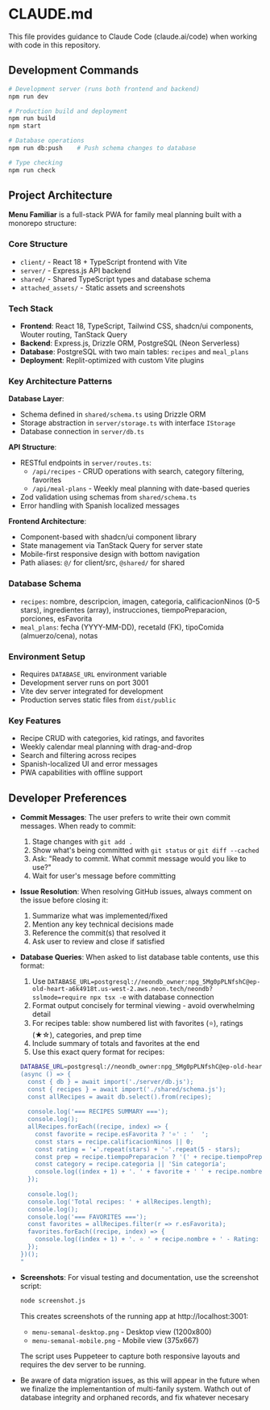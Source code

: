 # CLAUDE.md

This file provides guidance to Claude Code (claude.ai/code) when working with code in this repository.

## Development Commands

```bash
# Development server (runs both frontend and backend)
npm run dev

# Production build and deployment
npm run build
npm start

# Database operations
npm run db:push    # Push schema changes to database

# Type checking
npm run check
```

## Project Architecture

**Menu Familiar** is a full-stack PWA for family meal planning built with a monorepo structure:

### Core Structure
- `client/` - React 18 + TypeScript frontend with Vite
- `server/` - Express.js API backend
- `shared/` - Shared TypeScript types and database schema
- `attached_assets/` - Static assets and screenshots

### Tech Stack
- **Frontend**: React 18, TypeScript, Tailwind CSS, shadcn/ui components, Wouter routing, TanStack Query
- **Backend**: Express.js, Drizzle ORM, PostgreSQL (Neon Serverless)
- **Database**: PostgreSQL with two main tables: `recipes` and `meal_plans`
- **Deployment**: Replit-optimized with custom Vite plugins

### Key Architecture Patterns

**Database Layer**: 
- Schema defined in `shared/schema.ts` using Drizzle ORM
- Storage abstraction in `server/storage.ts` with interface `IStorage`
- Database connection in `server/db.ts`

**API Structure**:
- RESTful endpoints in `server/routes.ts`:
  - `/api/recipes` - CRUD operations with search, category filtering, favorites
  - `/api/meal-plans` - Weekly meal planning with date-based queries
- Zod validation using schemas from `shared/schema.ts`
- Error handling with Spanish localized messages

**Frontend Architecture**:
- Component-based with shadcn/ui component library
- State management via TanStack Query for server state
- Mobile-first responsive design with bottom navigation
- Path aliases: `@/` for client/src, `@shared/` for shared

### Database Schema
- `recipes`: nombre, descripcion, imagen, categoria, calificacionNinos (0-5 stars), ingredientes (array), instrucciones, tiempoPreparacion, porciones, esFavorita
- `meal_plans`: fecha (YYYY-MM-DD), recetaId (FK), tipoComida (almuerzo/cena), notas

### Environment Setup
- Requires `DATABASE_URL` environment variable
- Development server runs on port 3001
- Vite dev server integrated for development
- Production serves static files from `dist/public`

### Key Features
- Recipe CRUD with categories, kid ratings, and favorites
- Weekly calendar meal planning with drag-and-drop
- Search and filtering across recipes
- Spanish-localized UI and error messages
- PWA capabilities with offline support

## Developer Preferences

- **Commit Messages**: The user prefers to write their own commit messages. When ready to commit:
  1. Stage changes with `git add .`
  2. Show what's being committed with `git status` or `git diff --cached`
  3. Ask: "Ready to commit. What commit message would you like to use?"
  4. Wait for user's message before committing

- **Issue Resolution**: When resolving GitHub issues, always comment on the issue before closing it:
  1. Summarize what was implemented/fixed
  2. Mention any key technical decisions made
  3. Reference the commit(s) that resolved it
  4. Ask user to review and close if satisfied

- **Database Queries**: When asked to list database table contents, use this format:
  1. Use `DATABASE_URL=postgresql://neondb_owner:npg_5Mg0pPLNfshC@ep-old-heart-a6k4918t.us-west-2.aws.neon.tech/neondb?sslmode=require npx tsx -e` with database connection
  2. Format output concisely for terminal viewing - avoid overwhelming detail
  3. For recipes table: show numbered list with favorites (⭐), ratings (★☆), categories, and prep time
  4. Include summary of totals and favorites at the end
  5. Use this exact query format for recipes:
  ```bash
  DATABASE_URL=postgresql://neondb_owner:npg_5Mg0pPLNfshC@ep-old-heart-a6k4918t.us-west-2.aws.neon.tech/neondb?sslmode=require npx tsx -e "
  (async () => {
    const { db } = await import('./server/db.js');
    const { recipes } = await import('./shared/schema.js');
    const allRecipes = await db.select().from(recipes);
    
    console.log('=== RECIPES SUMMARY ===');
    console.log();
    allRecipes.forEach((recipe, index) => {
      const favorite = recipe.esFavorita ? '⭐' : '  ';
      const stars = recipe.calificacionNinos || 0;
      const rating = '★'.repeat(stars) + '☆'.repeat(5 - stars);
      const prep = recipe.tiempoPreparacion ? '(' + recipe.tiempoPreparacion + ' min)' : '';
      const category = recipe.categoria || 'Sin categoría';
      console.log((index + 1) + '. ' + favorite + ' ' + recipe.nombre + ' [' + category + '] - ' + rating + ' ' + prep);
    });
    
    console.log();
    console.log('Total recipes: ' + allRecipes.length);
    console.log();
    console.log('=== FAVORITES ===');
    const favorites = allRecipes.filter(r => r.esFavorita);
    favorites.forEach((recipe, index) => {
      console.log((index + 1) + '. ⭐ ' + recipe.nombre + ' - Rating: ' + (recipe.calificacionNinos || 0) + '/5');
    });
  })();
  "
  ```

- **Screenshots**: For visual testing and documentation, use the screenshot script:
  ```bash
  node screenshot.js
  ```
  This creates screenshots of the running app at http://localhost:3001:
  - `menu-semanal-desktop.png` - Desktop view (1200x800)
  - `menu-semanal-mobile.png` - Mobile view (375x667)
  
  The script uses Puppeteer to capture both responsive layouts and requires the dev server to be running.
- Be aware of data migration issues, as this will appear in the future when we finalize the implementantion of multi-fanily system. Wathch out of database integrity and orphaned records, and fix whatever necesary